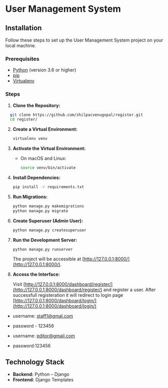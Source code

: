 # User Management System

## Installation

Follow these steps to set up the User Management System project on your local machine.

### Prerequisites

- [Python](https://www.python.org/) (version 3.6 or higher)
- [pip](https://pip.pypa.io/en/stable/)
- [Virtualenv](https://virtualenv.pypa.io/en/stable/)

### Steps

1. **Clone the Repository:**

 ```bash
   git clone https://github.com/shilpacvenugopal/register.git
   cd register/
   ```

2. **Create a Virtual Environment:**

   ```bash
   virtualenv venv
   ```

3. **Activate the Virtual Environment:**

   - On macOS and Linux:

     ```bash
     source venv/bin/activate
     ```

4. **Install Dependencies:**

   ```bash
   pip install -r requirements.txt
   ```

5. **Run Migrations:**

   ```bash
   python manage.py makemigrations
   python manage.py migrate
   ```

6. **Create Superuser (Admin User):**

   ```bash
   python manage.py createsuperuser
   ```


7. **Run the Development Server:**

   ```bash
   python manage.py runserver
   ```

   The project will be accessible at [http://127.0.0.1:8000/](http://127.0.0.1:8000/).

8. **Access the  Interface:**

   Visit [http://127.0.0.1:8000/dashboard/register/](http://127.0.0.1:8000/dashboard/register/) and register a user. After successfull registeration it will redirect to login page
   [http://127.0.0.1:8000/dashboard/login/](http://127.0.0.1:8000/dashboard/login/)

   
  - username: staff1@gmal.com
  - password - 123456

  - username: editor@gmail.com
  - password:123456

## Technology Stack

- **Backend:** Python – Django
- **Frontend:** Django Templates

